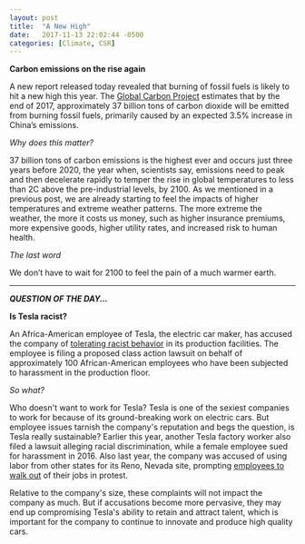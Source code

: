 ```yaml
---
layout: post
title:  "A New High"
date:   2017-11-13 22:02:44 -0500
categories: [Climate, CSR]
---
```


**Carbon emissions on the rise again**

A new report released today revealed that burning of fossil fuels is likely to hit a new high this year. The [Global Carbon Project](https://www.scientificamerican.com/article/global-carbon-emissions-are-rising-again-after-3-flat-years/) estimates that by the end of 2017, approximately 37 billion tons of carbon dioxide will be emitted from burning fossil fuels, primarily caused by an expected 3.5% increase in China’s emissions.

*Why does this matter?*

37 billion tons of carbon emissions is the highest ever and occurs just three years before 2020, the year when, scientists say, emissions need to peak and then decelerate rapidly to temper the rise in global temperatures to less than 2C above the pre-industrial levels, by 2100. As we mentioned in a previous post, we are already starting to feel the impacts of higher temperatures and extreme weather patterns. The more extreme the weather, the more it costs us money, such as higher insurance premiums, more expensive goods, higher utility rates, and increased risk to human health.

*The last word*

We don’t have to wait for 2100 to feel the pain of a much warmer earth.

* * *

***QUESTION OF THE DAY...***

**Is Tesla racist?**

An Africa-American employee of Tesla, the electric car maker, has accused the company of [tolerating racist behavior](https://www.bloomberg.com/news/articles/2017-11-13/tesla-a-hotbed-for-racist-behavior-black-workers-claim-in-suit) in its production facilities. The employee is filing a proposed class action lawsuit on behalf of approximately 100 African-American employees who have been subjected to harassment in the production floor.

*So what?*

Who doesn't want to work for Tesla? Tesla is one of the sexiest companies to work for because of its ground-breaking work on electric cars. But employee issues tarnish the company's reputation and begs the question, is Tesla really sustainable? Earlier this year, another Tesla factory worker also filed a lawsuit alleging racial discrimination, while a female employee sued for harassment in 2016. Also last year, the company was accused of using labor from other states for its Reno, Nevada site, prompting [employees to walk out](https://www.bloomberg.com/news/articles/2016-02-29/about-100-workers-walk-out-at-tesla-battery-plant-building-site) of their jobs in protest.

Relative to the company's size, these complaints will not impact the company as much. But if accusations become more pervasive, they may end up compromising Tesla's ability to retain and attract talent, which is important for the company to continue to innovate and produce high quality cars.

